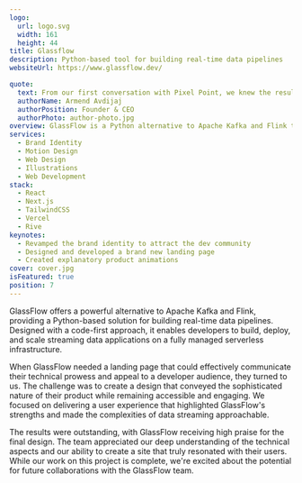```yaml
---
logo:
  url: logo.svg
  width: 161
  height: 44
title: Glassflow
description: Python-based tool for building real-time data pipelines
websiteUrl: https://www.glassflow.dev/

quote:
  text: From our first conversation with Pixel Point, we knew the results would be outstanding. They understood that data streaming is a very technical topic and demonstrated that they speak the same language as our users. We love the results they delivered and can recommend them 100%. I look forward to doing more projects with them.
  authorName: Armend Avdijaj
  authorPosition: Founder & CEO
  authorPhoto: author-photo.jpg
overview: GlassFlow is a Python alternative to Apache Kafka and Flink that allows you to build real-time data pipelines. It is designed to offer a code-first development with a fully managed serverless infrastructure to build a streaming data application, deploy, run, and scale it in a production environment.
services:
  - Brand Identity
  - Motion Design
  - Web Design
  - Illustrations
  - Web Development
stack:
  - React
  - Next.js
  - TailwindCSS
  - Vercel
  - Rive
keynotes:
  - Revamped the brand identity to attract the dev community
  - Designed and developed a brand new landing page
  - Created explanatory product animations
cover: cover.jpg
isFeatured: true
position: 7
---
```


GlassFlow offers a powerful alternative to Apache Kafka and Flink, providing a Python-based solution for building real-time data pipelines. Designed with a code-first approach, it enables developers to build, deploy, and scale streaming data applications on a fully managed serverless infrastructure.

When GlassFlow needed a landing page that could effectively communicate their technical prowess and appeal to a developer audience, they turned to us. The challenge was to create a design that conveyed the sophisticated nature of their product while remaining accessible and engaging. We focused on delivering a user experience that highlighted GlassFlow's strengths and made the complexities of data streaming approachable.

The results were outstanding, with GlassFlow receiving high praise for the final design. The team appreciated our deep understanding of the technical aspects and our ability to create a site that truly resonated with their users. While our work on this project is complete, we're excited about the potential for future collaborations with the GlassFlow team.
